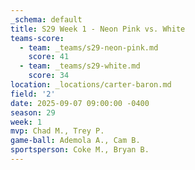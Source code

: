 ```yaml
---
_schema: default
title: S29 Week 1 - Neon Pink vs. White
teams-score:
  - team: _teams/s29-neon-pink.md
    score: 41
  - team: _teams/s29-white.md
    score: 34
location: _locations/carter-baron.md
field: '2'
date: 2025-09-07 09:00:00 -0400
season: 29
week: 1
mvp: Chad M., Trey P.
game-ball: Ademola A., Cam B.
sportsperson: Coke M., Bryan B.
---
```

